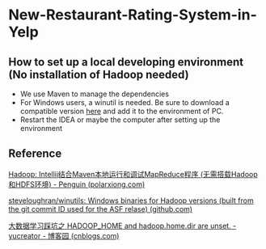 # New-Restaurant-Rating-System-in-Yelp

## How to set up a local developing environment (No installation of Hadoop needed)
* We use Maven to manage the dependencies
* For Windows users, a winutil is needed. Be sure to download a compatible version [here](https://github.com/steveloughran/winutils) and add it to the environment of PC.
* Restart the IDEA or maybe the computer after setting up the environment

## Reference

[Hadoop: Intellij结合Maven本地运行和调试MapReduce程序 (无需搭载Hadoop和HDFS环境) - Penguin (polarxiong.com)](https://www.polarxiong.com/archives/Hadoop-Intellij结合Maven本地运行和调试MapReduce程序-无需搭载Hadoop和HDFS环境.html)

[steveloughran/winutils: Windows binaries for Hadoop versions (built from the git commit ID used for the ASF relase) (github.com)](https://github.com/steveloughran/winutils)

[大数据学习踩坑之 HADOOP_HOME and hadoop.home.dir are unset. - yucreator - 博客园 (cnblogs.com)](https://www.cnblogs.com/yuqiliu/p/14388423.html)
